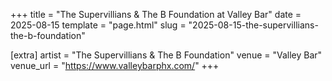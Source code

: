 +++
title = "The Supervillians & The B Foundation at Valley Bar"
date = 2025-08-15
template = "page.html"
slug = "2025-08-15-the-supervillians-the-b-foundation"

[extra]
artist = "The Supervillians & The B Foundation"
venue = "Valley Bar"
venue_url = "https://www.valleybarphx.com/"
+++
